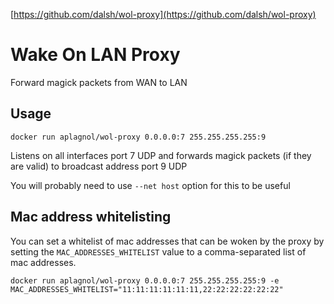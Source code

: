 [https://github.com/dalsh/wol-proxy](https://github.com/dalsh/wol-proxy)

# Wake On LAN Proxy

Forward magick packets from WAN to LAN

## Usage

`docker run aplagnol/wol-proxy 0.0.0.0:7 255.255.255.255:9`

Listens on all interfaces port 7 UDP and forwards magick packets (if they are valid) to broadcast address port 9 UDP

You will probably need to use `--net host` option for this to be useful

## Mac address whitelisting

You can set a whitelist of mac addresses that can be woken by the proxy by setting the `MAC_ADDRESSES_WHITELIST` value to a comma-separated list of mac addresses.

`docker run aplagnol/wol-proxy 0.0.0.0:7 255.255.255.255:9 -e MAC_ADDRESSES_WHITELIST="11:11:11:11:11:11,22:22:22:22:22:22"`
